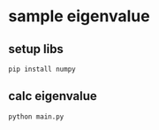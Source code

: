 # sample eigenvalue

## setup libs

```shell
pip install numpy
```

## calc eigenvalue

```shell
python main.py
```
